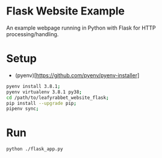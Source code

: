 # Flask Website Example

An example webpage running in Python with Flask for HTTP processing/handling.

# Setup

- (pyenv)[https://github.com/pyenv/pyenv-installer]

```bash
pyenv install 3.8.1;
pyenv virtualenv 3.8.1 py38;
cd /path/to/leafyrabbet_website_flask;
pip install --upgrade pip;
pipenv sync;
```

# Run

```bash
python ./flask_app.py
```
